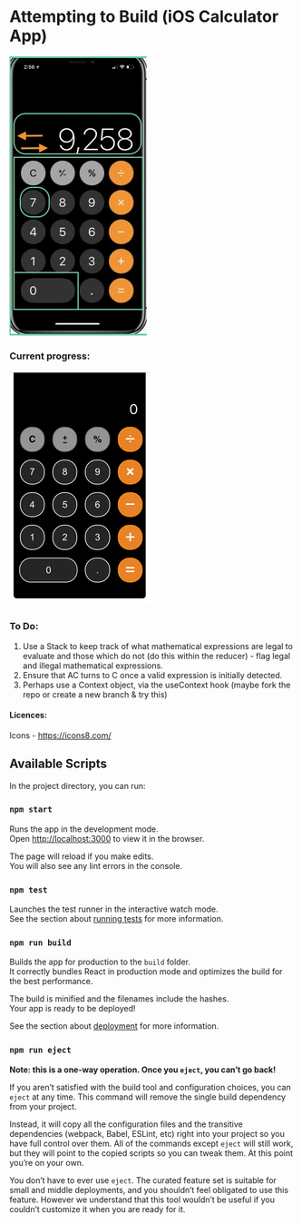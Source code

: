 # Attempting to Build (iOS Calculator App)

![iOS Calculator App Image](https://github.com/RamanSB/iPhoneCalculator/blob/master/public/ios-calculator-mock-image.png?raw=true)

### Current progress:
![Current Progress Image](https://github.com/RamanSB/iPhoneCalculator/blob/master/public/iphonecalculator-image-progress-2.png?raw=true)

### To Do:
1) Use a Stack to keep track of what mathematical expressions are legal to evaluate and those which do not (do this within the reducer) - flag legal and illegal mathematical expressions.
2) Ensure that AC turns to C once a valid expression is initially detected.
3) Perhaps use a Context object, via the useContext hook (maybe fork the repo or create a new branch & try this)


#### Licences:

Icons - https://icons8.com/

## Available Scripts

In the project directory, you can run:

### `npm start`

Runs the app in the development mode.\
Open [http://localhost:3000](http://localhost:3000) to view it in the browser.

The page will reload if you make edits.\
You will also see any lint errors in the console.

### `npm test`

Launches the test runner in the interactive watch mode.\
See the section about [running tests](https://facebook.github.io/create-react-app/docs/running-tests) for more information.

### `npm run build`

Builds the app for production to the `build` folder.\
It correctly bundles React in production mode and optimizes the build for the best performance.

The build is minified and the filenames include the hashes.\
Your app is ready to be deployed!

See the section about [deployment](https://facebook.github.io/create-react-app/docs/deployment) for more information.

### `npm run eject`

**Note: this is a one-way operation. Once you `eject`, you can’t go back!**

If you aren’t satisfied with the build tool and configuration choices, you can `eject` at any time. This command will remove the single build dependency from your project.

Instead, it will copy all the configuration files and the transitive dependencies (webpack, Babel, ESLint, etc) right into your project so you have full control over them. All of the commands except `eject` will still work, but they will point to the copied scripts so you can tweak them. At this point you’re on your own.

You don’t have to ever use `eject`. The curated feature set is suitable for small and middle deployments, and you shouldn’t feel obligated to use this feature. However we understand that this tool wouldn’t be useful if you couldn’t customize it when you are ready for it.
